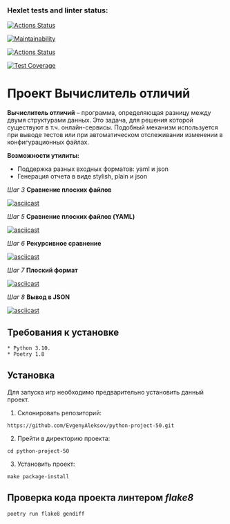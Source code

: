 ### Hexlet tests and linter status:
[![Actions Status](https://github.com/EvgenyAleksov/python-project-50/actions/workflows/hexlet-check.yml/badge.svg)](https://github.com/EvgenyAleksov/python-project-50/actions)

[![Maintainability](https://api.codeclimate.com/v1/badges/3c60500e8015d78e14ce/maintainability)](https://codeclimate.com/github/EvgenyAleksov/python-project-50/maintainability)

[![Actions Status](https://github.com/EvgenyAleksov/python-project-50/actions/workflows/pyci.yml/badge.svg)](https://github.com/EvgenyAleksov/python-project-50/actions)

[![Test Coverage](https://api.codeclimate.com/v1/badges/3c60500e8015d78e14ce/test_coverage)](https://codeclimate.com/github/EvgenyAleksov/python-project-50/test_coverage)


# Проект Вычислитель отличий

**Вычислитель отличий** – программа, определяющая разницу между двумя структурами данных.
Это задача, для решения которой существуют в т.ч. онлайн-сервисы.
Подобный механизм используется при выводе тестов или при автоматическом отслеживании изменении в конфигурационных файлах.

**Возможности утилиты:**
+ Поддержка разных входных форматов: yaml и json
+ Генерация отчета в виде stylish, plain и json


_Шаг 3_
**Сравнение плоских файлов**

[![asciicast](https://asciinema.org/a/6xBWfg1A2rkpCiAbZlE25obe8.svg)](https://asciinema.org/a/6xBWfg1A2rkpCiAbZlE25obe8)


_Шаг 5_
**Сравнение плоских файлов (YAML)**

[![asciicast](https://asciinema.org/a/uU51qzr8ekHip6QPfprbj3Yxw.svg)](https://asciinema.org/a/uU51qzr8ekHip6QPfprbj3Yxw)


_Шаг 6_
**Рекурсивное сравнение**

[![asciicast](https://asciinema.org/a/aNBaJjPR2MDK31zitVYRXT1YN.svg)](https://asciinema.org/a/aNBaJjPR2MDK31zitVYRXT1YN)


_Шаг 7_
**Плоский формат**

[![asciicast](https://asciinema.org/a/O7zdKZJuhpu29kfMklPHxWnqW.svg)](https://asciinema.org/a/O7zdKZJuhpu29kfMklPHxWnqW)


_Шаг 8_
**Вывод в JSON**

[![asciicast](https://asciinema.org/a/snV9puiOyRPkTkJXNz4zKCBiP.svg)](https://asciinema.org/a/snV9puiOyRPkTkJXNz4zKCBiP)


## Требования к установке
```
* Python 3.10.
* Poetry 1.8
```

## Установка
Для запуска игр необходимо предварительно установить данный проект.

1. Склонировать репозиторий:
```
https://github.com/EvgenyAleksov/python-project-50.git
```

2. Прейти в директорию проекта:
```
cd python-project-50
```

3. Установить проект:
```
make package-install
````


## Проверка кода проекта линтером _flake8_
```
poetry run flake8 gendiff
```
